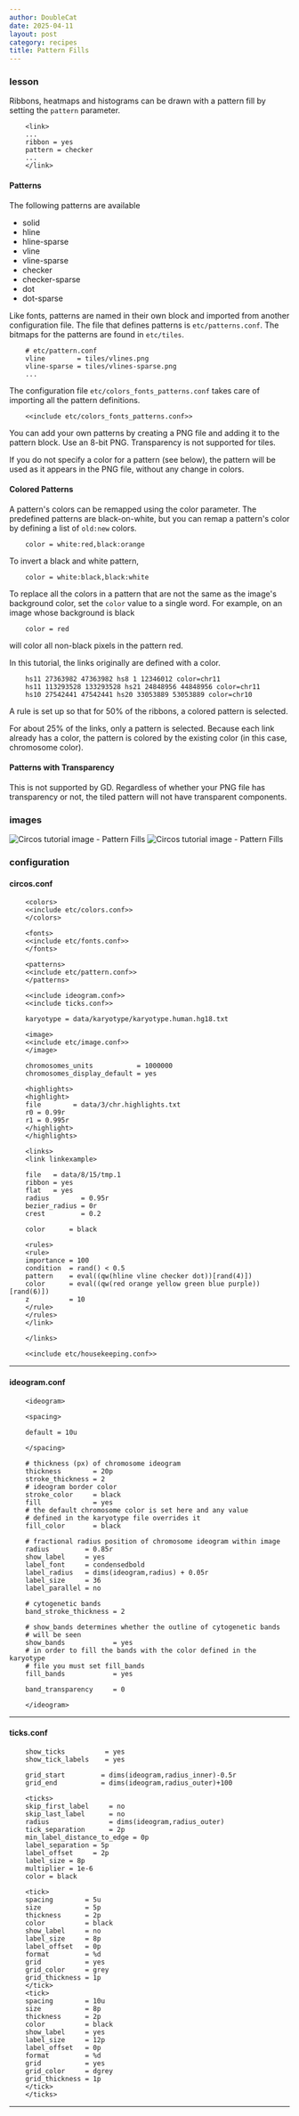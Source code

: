 ```yaml
---
author: DoubleCat
date: 2025-04-11
layout: post
category: recipes
title: Pattern Fills
---
```


### lesson
Ribbons, heatmaps and histograms can be drawn with a pattern fill by setting
the `pattern` parameter.

```    
    <link>
    ...
    ribbon = yes
    pattern = checker
    ...
    </link>
```
#### Patterns
The following patterns are available

  * solid 
  * hline 
  * hline-sparse 
  * vline 
  * vline-sparse 
  * checker 
  * checker-sparse 
  * dot 
  * dot-sparse 

Like fonts, patterns are named in their own block and imported from another
configuration file. The file that defines patterns is `etc/patterns.conf`. The
bitmaps for the patterns are found in `etc/tiles`.

```    
    # etc/pattern.conf
    vline        = tiles/vlines.png
    vline-sparse = tiles/vlines-sparse.png
    ...
```
The configuration file `etc/colors_fonts_patterns.conf` takes care of
importing all the pattern definitions.

```    
    <<include etc/colors_fonts_patterns.conf>>
```
You can add your own patterns by creating a PNG file and adding it to the
pattern block. Use an 8-bit PNG. Transparency is not supported for tiles.

If you do not specify a color for a pattern (see below), the pattern will be
used as it appears in the PNG file, without any change in colors.

#### Colored Patterns
A pattern's colors can be remapped using the color parameter. The predefined
patterns are black-on-white, but you can remap a pattern's color by defining a
list of `old:new` colors.

```    
    color = white:red,black:orange
```
To invert a black and white pattern,

```    
    color = white:black,black:white
```
To replace all the colors in a pattern that are not the same as the image's
background color, set the `color` value to a single word. For example, on an
image whose background is black

```    
    color = red
```
will color all non-black pixels in the pattern red.

In this tutorial, the links originally are defined with a color.

```    
    hs11 27363982 47363982 hs8 1 12346012 color=chr11
    hs11 113293528 133293528 hs21 24848956 44848956 color=chr11
    hs10 27542441 47542441 hs20 33053889 53053889 color=chr10
```
A rule is set up so that for 50% of the ribbons, a colored pattern is
selected.

For about 25% of the links, only a pattern is selected. Because each link
already has a color, the pattern is colored by the existing color (in this
case, chromosome color).

#### Patterns with Transparency
This is not supported by GD. Regardless of whether your PNG file has
transparency or not, the tiled pattern will not have transparent components.
### images
![Circos tutorial image - Pattern
Fills](/documentation/tutorials/recipes/pattern_fills/img/image-01.png)
![Circos tutorial image - Pattern
Fills](/documentation/tutorials/recipes/pattern_fills/img/image-02.png)
### configuration
#### circos.conf
```    
    <colors>
    <<include etc/colors.conf>>
    </colors>
    
    <fonts>
    <<include etc/fonts.conf>>
    </fonts>
    
    <patterns>
    <<include etc/pattern.conf>>
    </patterns>
    
    <<include ideogram.conf>>
    <<include ticks.conf>>
    
    karyotype = data/karyotype/karyotype.human.hg18.txt
    
    <image>
    <<include etc/image.conf>>
    </image>
    
    chromosomes_units           = 1000000
    chromosomes_display_default = yes
    
    <highlights>
    <highlight>
    file        = data/3/chr.highlights.txt
    r0 = 0.99r
    r1 = 0.995r
    </highlight>
    </highlights>
    
    <links>
    <link linkexample>
    
    file   = data/8/15/tmp.1
    ribbon = yes
    flat   = yes
    radius        = 0.95r
    bezier_radius = 0r
    crest         = 0.2
    
    color      = black
    
    <rules>
    <rule>
    importance = 100
    condition  = rand() < 0.5
    pattern    = eval((qw(hline vline checker dot))[rand(4)])
    color      = eval((qw(red orange yellow green blue purple))[rand(6)])
    z          = 10
    </rule>
    </rules>
    </link>
    
    </links>
    
    <<include etc/housekeeping.conf>>
``````
  

* * *

#### ideogram.conf
```    
    <ideogram>
    
    <spacing>
    
    default = 10u
    
    </spacing>
    
    # thickness (px) of chromosome ideogram
    thickness        = 20p
    stroke_thickness = 2
    # ideogram border color
    stroke_color     = black
    fill             = yes
    # the default chromosome color is set here and any value
    # defined in the karyotype file overrides it
    fill_color       = black
    
    # fractional radius position of chromosome ideogram within image
    radius         = 0.85r
    show_label     = yes
    label_font     = condensedbold
    label_radius   = dims(ideogram,radius) + 0.05r
    label_size     = 36
    label_parallel = no
    
    # cytogenetic bands
    band_stroke_thickness = 2
    
    # show_bands determines whether the outline of cytogenetic bands
    # will be seen
    show_bands            = yes
    # in order to fill the bands with the color defined in the karyotype
    # file you must set fill_bands
    fill_bands            = yes
    
    band_transparency     = 0
    
    </ideogram>
``````
  

* * *

#### ticks.conf
```    
    show_ticks          = yes
    show_tick_labels    = yes
    
    grid_start         = dims(ideogram,radius_inner)-0.5r
    grid_end           = dims(ideogram,radius_outer)+100
    
    <ticks>
    skip_first_label     = no
    skip_last_label      = no
    radius               = dims(ideogram,radius_outer)
    tick_separation      = 2p
    min_label_distance_to_edge = 0p
    label_separation = 5p
    label_offset     = 2p
    label_size = 8p
    multiplier = 1e-6
    color = black
    
    <tick>
    spacing        = 5u
    size           = 5p
    thickness      = 2p
    color          = black
    show_label     = no
    label_size     = 8p
    label_offset   = 0p
    format         = %d
    grid           = yes
    grid_color     = grey
    grid_thickness = 1p
    </tick>
    <tick>
    spacing        = 10u
    size           = 8p
    thickness      = 2p
    color          = black
    show_label     = yes
    label_size     = 12p
    label_offset   = 0p
    format         = %d
    grid           = yes
    grid_color     = dgrey
    grid_thickness = 1p
    </tick>
    </ticks>
```
  

* * *
